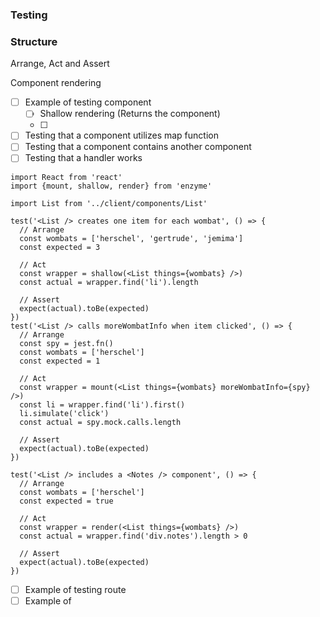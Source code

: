 ### Testing

### Structure

Arrange, Act and Assert

Component rendering

- [ ] Example of testing component
  - [ ] Shallow rendering (Returns the component)
  - [ ] 
- [ ] Testing that a component utilizes map function
- [ ] Testing that a component contains another component
- [ ] Testing that a handler works

```
import React from 'react'
import {mount, shallow, render} from 'enzyme'

import List from '../client/components/List'

test('<List /> creates one item for each wombat', () => {
  // Arrange
  const wombats = ['herschel', 'gertrude', 'jemima']
  const expected = 3

  // Act
  const wrapper = shallow(<List things={wombats} />)
  const actual = wrapper.find('li').length

  // Assert
  expect(actual).toBe(expected)
})
test('<List /> calls moreWombatInfo when item clicked', () => {
  // Arrange
  const spy = jest.fn()
  const wombats = ['herschel']
  const expected = 1

  // Act
  const wrapper = mount(<List things={wombats} moreWombatInfo={spy} />)
  const li = wrapper.find('li').first()
  li.simulate('click')
  const actual = spy.mock.calls.length

  // Assert
  expect(actual).toBe(expected)
})

test('<List /> includes a <Notes /> component', () => {
  // Arrange
  const wombats = ['herschel']
  const expected = true

  // Act
  const wrapper = render(<List things={wombats} />)
  const actual = wrapper.find('div.notes').length > 0

  // Assert
  expect(actual).toBe(expected)
})

```

- [ ] Example of testing route
- [ ] Example of
